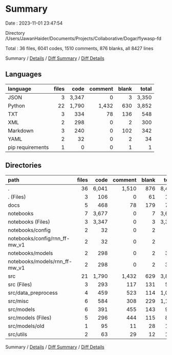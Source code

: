 # Summary

Date : 2023-11-01 23:47:54

Directory /Users/JawanHaider/Documents/Projects/Collaborative/Dogar/flywasp-fd

Total : 36 files,  6041 codes, 1510 comments, 876 blanks, all 8427 lines

Summary / [Details](details.md) / [Diff Summary](diff.md) / [Diff Details](diff-details.md)

## Languages
| language | files | code | comment | blank | total |
| :--- | ---: | ---: | ---: | ---: | ---: |
| JSON | 3 | 3,347 | 0 | 3 | 3,350 |
| Python | 22 | 1,790 | 1,432 | 630 | 3,852 |
| TXT | 3 | 334 | 78 | 136 | 548 |
| XML | 2 | 298 | 0 | 2 | 300 |
| Markdown | 3 | 240 | 0 | 102 | 342 |
| YAML | 2 | 32 | 0 | 2 | 34 |
| pip requirements | 1 | 0 | 0 | 1 | 1 |

## Directories
| path | files | code | comment | blank | total |
| :--- | ---: | ---: | ---: | ---: | ---: |
| . | 36 | 6,041 | 1,510 | 876 | 8,427 |
| . (Files) | 3 | 106 | 0 | 61 | 167 |
| docs | 5 | 468 | 78 | 179 | 725 |
| notebooks | 7 | 3,677 | 0 | 7 | 3,684 |
| notebooks (Files) | 3 | 3,347 | 0 | 3 | 3,350 |
| notebooks/config | 2 | 32 | 0 | 2 | 34 |
| notebooks/config/rnn_ff-mw_v1 | 2 | 32 | 0 | 2 | 34 |
| notebooks/models | 2 | 298 | 0 | 2 | 300 |
| notebooks/models/rnn_ff-mw_v1 | 2 | 298 | 0 | 2 | 300 |
| src | 21 | 1,790 | 1,432 | 629 | 3,851 |
| src (Files) | 3 | 293 | 117 | 131 | 541 |
| src/data_preprocess | 4 | 459 | 523 | 114 | 1,096 |
| src/misc | 6 | 584 | 308 | 229 | 1,121 |
| src/models | 6 | 391 | 455 | 143 | 989 |
| src/models (Files) | 5 | 296 | 444 | 115 | 855 |
| src/models/old | 1 | 95 | 11 | 28 | 134 |
| src/utils | 2 | 63 | 29 | 12 | 104 |

Summary / [Details](details.md) / [Diff Summary](diff.md) / [Diff Details](diff-details.md)